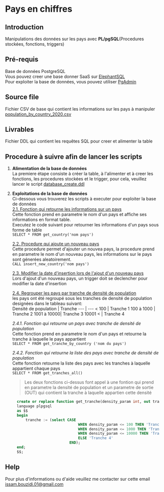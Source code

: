 # Pays en chiffres
## Introduction
Manipulations des données sur les pays avec **PL/pgSQL**(Procedures stockées, fonctions, triggers)

## Pré-requis
Base de données PostgreSQL  
Vous pouvez creer une base donner SaaS sur [ElephantSQL](https://www.elephantsql.com/)  
Pour exploiter la base de données, vous pouvez utiliser [PgAdmin](https://www.pgadmin.org/download/)  

## Source file
Fichier CSV de base qui contient les informations sur les pays à manipuler [population_by_country_2020.csv](https://simplonline-v3-prod.s3.eu-west-3.amazonaws.com/media/file/csv/25d9c746-3622-4c48-835e-d7ccafa311f5.csv)

## Livrables
Fichier DDL qui contient les requêtes SQL pour creer et alimenter la table

## Procedure à suivre afin de lancer les scripts
1. **Alimentation de la base de données**  
La premiere étape consiste à créer la table, à l'alimenter et à creer les fonctions, les procedures stockées et le trigger, pour cela, veuillez lancer le script [database_create.ddl](https://github.com/IssamBouzidi/pays-en-chiffres/blob/master/database_create.ddl)  

2. **Exploitations de la base de données**  
Ci-dessous vous trouverez les scripts à executer pour exploiter la base de données  
    <ins>2.1. Fonction qui retourne les informations sur un pays</ins>  
    Cette fonction prend en parametre le nom d'un pays et affiche ses informations en format table.  
    Executez le code suivant pour retourner les informations d'un pays sous forme de table  
    `SELECT * FROM get_country('nom pays')`  
    
    <ins>2.2. Procedure qui ajoute un nouveau pays</ins>  
    Cette procedure permet d'ajouter un nouvea pays, la procedure prend en parametre le nom d'un nouveau pays, les informations sur le pays sont génerées aleatoirement.  
     `CALL insert_new_country('nom pays')`  
    
    <ins>2.3. Modifier la date d'insertion lors de l'ajout d'un nouveau pays</ins>  
    Lors d'ajout d'un nouveau pays, un trigger doit se declencher pour modifier la date d'insertion  
    
    <ins>2.4. Regrouper les pays par tranche de densité de population</ins>  
    les pays ont été regroupé sous les tranches de densité de population designées dans le tableau suivant:  
    Densité de population | Tranche
    --- | ---
    < 100 | Tranche 1
    100 à 1000 | Tranche 2
    1001 à 10000| Tranche 3
    10001 < | Tranche 4
    
      *2.4.1. Fonction qui retourne un pays avec tranche de densité de population*  
      Cette fonction prend en parametre le nom d'un pays et retourne la tranche à laquelle le pays appartient  
      `SELECT * FROM get_tranche_by_country ('nom du pays')`  
        
      *2.4.2. Fonction qui retourne la liste des pays avec tranche de densité de population*  
      Cette fonction retourne la liste des pays avec les tranches à laquelle appartient chaque pays  
      `SELECT * FROM get_tranches_all()`
      
      > Les deux fonctions ci-dessus font appel à une fontion qui prend en parametre la densité de population et un parametre de sortie (OUT) qui contient la tranche à laquelle appartien cette densité
      ```SQL
        create or replace function get_tranche(density_param int, out tranche varchar) 
        language plpgsql
        as $$
        begin
            tranche := (select CASE 
                                    WHEN density_param <= 100 THEN 'Tranche 1'
                                    WHEN density_param <= 1000 THEN 'Tranche 2'
                                    WHEN density_param <= 10000 THEN 'Tranche 3'
                                    ELSE 'Tranche 4'
                                END);
        end;
        $$;
      ```
      
 ## Help
 Pour plus d'informations ou d'aide veuillez me contacter sur cette email <issam.bouzidi.01@gmail.com>
 
